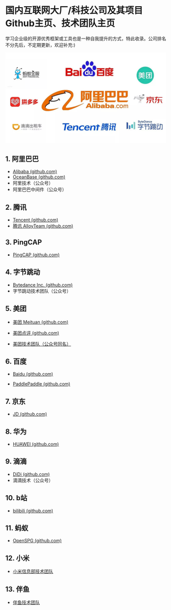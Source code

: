 # 国内互联网大厂/科技公司及其项目Github主页、技术团队主页

学习企业级的开源优秀框架或工具也是一种自我提升的方式，特此收录。公司排名不分先后，不定期更新，欢迎补充:)

![](assets/logo.jpg)

## 1. 阿里巴巴

- [Alibaba (github.com)](https://github.com/alibaba)
- [OceanBase (github.com)](https://github.com/oceanbase)
- 阿里技术（公众号）
- 阿里巴巴中间件（公众号）

## 2. 腾讯

- [Tencent (github.com)](https://github.com/Tencent)
- [腾讯 AlloyTeam (github.com)](https://github.com/AlloyTeam)

## 3. PingCAP

- [PingCAP (github.com)](https://github.com/pingcap)

## 4. 字节跳动

- [Bytedance Inc. (github.com)](https://github.com/bytedance)
- 字节跳动技术团队（公众号）

## 5. 美团

- [美团 Meituan (github.com)](https://github.com/meituan)

- [美团点评 (github.com)](https://github.com/Meituan-Dianping)

- [美团技术团队（公众号同名）](https://tech.meituan.com/)

## 6. 百度

- [Baidu (github.com)](https://github.com/baidu)

- [PaddlePaddle (github.com)](https://github.com/PaddlePaddle)

## 7. 京东

- [JD (github.com)](https://github.com/jd-opensource)

## 8. 华为

- [HUAWEI (github.com)](https://github.com/Huawei)

## 9. 滴滴

- [DiDi (github.com)](https://github.com/didi)
- 滴滴技术（公众号）

## 10. b站

- [bilibili (github.com)](https://github.com/bilibili)

## 11. 蚂蚁

- [OpenSPG (github.com)](https://github.com/OpenSPG/openspg)

## 12. 小米

- [小米信息部技术团队](https://xiaomi-info.github.io/)

## 13. 伴鱼

- [伴鱼技术团队](https://tech.ipalfish.com/blog/)

